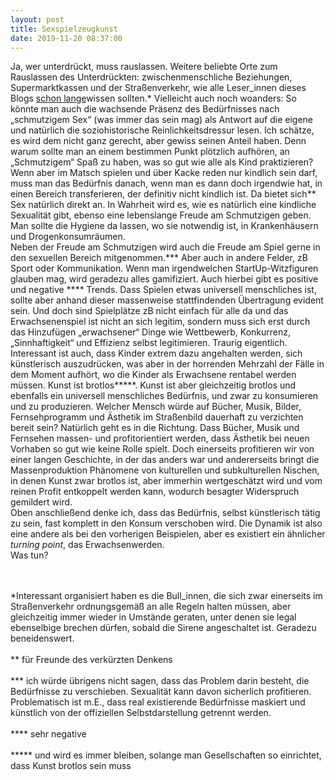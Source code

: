 ```yaml
---
layout: post
title: Sexspielzeugkunst
date: 2019-11-20 08:37:00
---
```


Ja, wer unterdrückt, muss rauslassen. Weitere beliebte Orte zum Rauslassen des Unterdrückten: zwischenmenschliche Beziehungen, Supermarktkassen und der Straßenverkehr, wie alle Leser\_innen dieses Blogs [schon lange](https://grillmoebel.github.io/2014/06/02/second-post/)wissen sollten.\*
Vielleicht auch noch woanders: So könnte man auch die wachsende Präsenz des Bedürfnisses nach „schmutzigem Sex“ (was immer das sein mag) als Antwort auf die eigene und natürlich die soziohistorische Reinlichkeitsdressur lesen. Ich schätze, es wird dem nicht ganz gerecht, aber gewiss seinen Anteil haben. Denn warum sollte man an einem bestimmen Punkt plötzlich aufhören, an „Schmutzigem“ Spaß zu haben, was so gut wie alle als Kind praktizieren? <br> Wenn aber im Matsch spielen und über Kacke reden nur kindlich sein darf, muss man das Bedürfnis danach, wenn man es dann doch irgendwie hat, in einen Bereich transferieren, der definitiv nicht kindlich ist. Da bietet sich\*\* Sex natürlich direkt an. In Wahrheit wird es, wie es natürlich eine kindliche Sexualität gibt, ebenso eine lebenslange Freude am Schmutzigen geben. Man sollte die Hygiene da lassen, wo sie notwendig ist, in Krankenhäusern und Drogenkonsumräumen.<br>
Neben der Freude am Schmutzigen wird auch die Freude am Spiel gerne in den sexuellen Bereich mitgenommen.\*\*\* Aber auch in andere Felder, zB Sport oder Kommunikation. Wenn man irgendwelchen StartUp-Witzfiguren glauben mag, wird geradezu alles gamifiziert. Auch hierbei gibt es positive und negative \*\*\*\* Trends. Dass Spielen etwas universell menschliches ist, sollte aber anhand dieser massenweise stattfindenden Übertragung evident sein. Und doch sind Spielplätze zB nicht einfach für alle da und das Erwachsenenspiel ist nicht an sich legitim, sondern muss sich erst durch das Hinzufügen „erwachsener“ Dinge wie Wettbewerb, Konkurrenz, „Sinnhaftigkeit“ und Effizienz selbst legitimieren. Traurig eigentlich.<br>
Interessant ist auch, dass Kinder extrem dazu angehalten werden, sich künstlerisch auszudrücken, was aber in der horrenden Mehrzahl der Fälle in dem Moment aufhört, wo die Kinder als Erwachsene rentabel werden müssen. Kunst ist brotlos\*\*\*\*\*. Kunst ist aber gleichzeitig brotlos und ebenfalls ein universell menschliches Bedürfnis, und zwar zu konsumieren und zu produzieren. Welcher Mensch würde auf Bücher, Musik, Bilder, Fernsehprogramm und Ästhetik im Straßenbild dauerhaft zu verzichten bereit sein? Natürlich geht es in die Richtung. Dass Bücher, Musik und Fernsehen massen- und profitorientiert werden, dass Ästhetik bei neuen Vorhaben so gut wie keine Rolle spielt. Doch einerseits profitieren wir von einer langen Geschichte, in der das anders war und andererseits bringt die Massenproduktion Phänomene von kulturellen und subkulturellen Nischen, in denen Kunst zwar brotlos ist, aber immerhin wertgeschätzt wird und vom reinen Profit entkoppelt werden kann, wodurch besagter Widerspruch gemildert wird.<br>
Oben anschließend denke ich, dass das Bedürfnis, selbst künstlerisch tätig zu sein, fast komplett in den Konsum verschoben wird. Die Dynamik ist also eine andere als bei den vorherigen Beispielen, aber es existiert ein ähnlicher *turning point*, das Erwachsenwerden.<br>
Was tun?<br><br><br>

\*Interessant organisiert haben es die Bull\_innen, die sich zwar einerseits im Straßenverkehr ordnungsgemäß an alle Regeln halten müssen, aber gleichzeitig immer wieder in Umstände geraten, unter denen sie legal ebenselbige brechen dürfen, sobald die Sirene angeschaltet ist. Geradezu beneidenswert.
<br><br>
 \*\* für Freunde des verkürzten Denkens
<br><br>
\*\*\* ich würde übrigens nicht sagen, dass das Problem darin besteht, die Bedürfnisse zu verschieben. Sexualität kann davon sicherlich profitieren. Problematisch ist m.E., dass real existierende Bedürfnisse maskiert und künstlich von der offiziellen Selbstdarstellung getrennt werden.
<br><br>
\*\*\*\* sehr negative
<br><br>
\*\*\*\*\* und wird es immer bleiben, solange man Gesellschaften so einrichtet, dass Kunst brotlos sein muss
